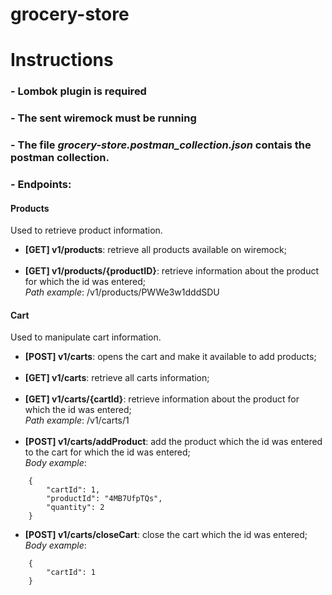# grocery-store

# Instructions

### - Lombok plugin is required

### - The sent wiremock must be running

### - The file *grocery-store.postman_collection.json* contais the postman collection.

### - Endpoints:

#### Products
Used to retrieve product information.

* **[GET] v1/products**: retrieve all products available on wiremock; <br/><br/>
* **[GET] v1/products/{productID}**: retrieve information about the product for which the id was entered; <br/>
*Path example*: /v1/products/PWWe3w1dddSDU

#### Cart
Used to manipulate cart information.

* **[POST] v1/carts**: opens the cart and make it available to add products; <br/><br/>
* **[GET] v1/carts**: retrieve all carts information; <br/><br/>
* **[GET] v1/carts/{cartId}**: retrieve information about the product for which the id was entered; <br/>
*Path example*: /v1/carts/1
<br/><br/>
* **[POST] v1/carts/addProduct**: add the product which the id was entered to the cart for which the id was entered; <br/>
*Body example*: 
```
    {
        "cartId": 1,
        "productId": "4MB7UfpTQs",
        "quantity": 2
    }
```
* **[POST] v1/carts/closeCart**: close the cart which the id was entered; <br/>
*Body example*:
```
    {
        "cartId": 1
    }
```
